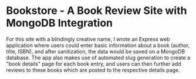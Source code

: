 # Bookstore - A Book Review Site with MongoDB Integration

For this site with a blindingly creative name, I wrote an Express web application where users could enter basic information
about a book (author, title, ISBN), and after sanitization, the data would be saved on a MongoDB database. The app also makes
use of automated slug generation to create a "book details" page for each book entry, and users can then further add reviews 
to these books which are posted to the respective details page.
